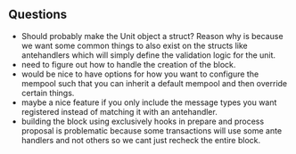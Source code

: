 ## Questions
- Should probably make the Unit object a struct? Reason why is because we want some common things to also exist on the structs like antehandlers which will simply define the validation logic for the unit.
- need to figure out how to handle the creation of the block. 
- would be nice to have options for how you want to configure the mempool such that you can inherit a default mempool and then override certain things.
- maybe a nice feature if you only include the message types you want registered instead of matching it with an antehandler.
- building the block using exclusively hooks in prepare and process proposal is problematic because some transactions will use some ante handlers and not others so we cant just recheck the entire block.